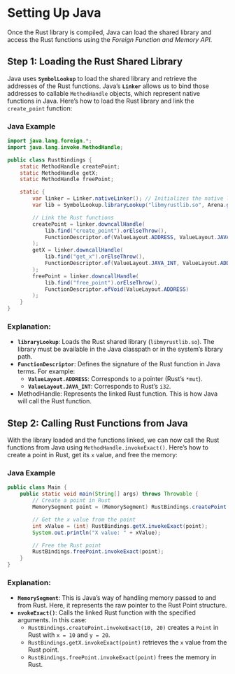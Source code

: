 # Setting Up Java
Once the Rust library is compiled, Java can load the shared library and access the Rust functions using the *Foreign Function and Memory API*.

## Step 1: Loading the Rust Shared Library
Java uses **`SymbolLookup`** to load the shared library and retrieve the addresses of the Rust functions. Java’s **`Linker`** allows us to bind those addresses to callable `MethodHandle` objects, which represent native functions in Java.
Here’s how to load the Rust library and link the `create_point` function:

### Java Example
```java
import java.lang.foreign.*;
import java.lang.invoke.MethodHandle;

public class RustBindings {
    static MethodHandle createPoint;
    static MethodHandle getX;
    static MethodHandle freePoint;

    static {
        var linker = Linker.nativeLinker(); // Initializes the native linker
        var lib = SymbolLookup.libraryLookup("libmyrustlib.so", Arena.global()); // Loads the Rust library

        // Link the Rust functions
        createPoint = linker.downcallHandle(
            lib.find("create_point").orElseThrow(), 
            FunctionDescriptor.of(ValueLayout.ADDRESS, ValueLayout.JAVA_INT, ValueLayout.JAVA_INT)
        );
        getX = linker.downcallHandle(
            lib.find("get_x").orElseThrow(), 
            FunctionDescriptor.of(ValueLayout.JAVA_INT, ValueLayout.ADDRESS)
        );
        freePoint = linker.downcallHandle(
            lib.find("free_point").orElseThrow(), 
            FunctionDescriptor.ofVoid(ValueLayout.ADDRESS)
        );
    }
}
```

### Explanation:
- **`libraryLookup`**: Loads the Rust shared library (`libmyrustlib.so`). The library must be available in the Java classpath or in the system’s library path.
- **`FunctionDescriptor`**: Defines the signature of the Rust function in Java terms. For example:
    - **`ValueLayout.ADDRESS`**: Corresponds to a pointer (Rust’s `*mut`).
    - **`ValueLayout.JAVA_INT`**: Corresponds to Rust’s `i32`.
- MethodHandle: Represents the linked Rust function. This is how Java will call the Rust function.

## Step 2: Calling Rust Functions from Java
With the library loaded and the functions linked, we can now call the Rust functions from Java using `MethodHandle.invokeExact()`. Here’s how to create a point in Rust, get its `x` value, and free the memory:

### Java Example
```java
public class Main {
    public static void main(String[] args) throws Throwable {
        // Create a point in Rust
        MemorySegment point = (MemorySegment) RustBindings.createPoint.invokeExact(10, 20);

        // Get the x value from the point
        int xValue = (int) RustBindings.getX.invokeExact(point);
        System.out.println("X value: " + xValue);

        // Free the Rust point
        RustBindings.freePoint.invokeExact(point);
    }
}
```

### Explanation:
- **`MemorySegment`**: This is Java’s way of handling memory passed to and from Rust. Here, it represents the raw pointer to the Rust Point structure.
- **`nvokeExact()`**: Calls the linked Rust function with the specified arguments. In this case:
    - `RustBindings.createPoint.invokeExact(10, 20)` creates a `Point` in Rust with `x = 10` and `y = 20`.
    - `RustBindings.getX.invokeExact(point)` retrieves the `x` value from the Rust point.
    - `RustBindings.freePoint.invokeExact(point)` frees the memory in Rust.
